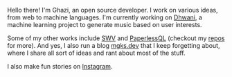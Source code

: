 <!--
**mgks/mgks** is a ✨ _special_ ✨ repository because its `README.md` (this file) appears on your GitHub profile.

Here are some ideas to get you started:

- 🔭 I’m currently working on ...
- 🌱 I’m currently learning ...
- 👯 I’m looking to collaborate on ...
- 🤔 I’m looking for help with ...
- 💬 Ask me about ...
- 📫 How to reach me: ...
- 😄 Pronouns: ...
- ⚡ Fun fact: ...
-->

Hello there! I'm Ghazi, an open source developer. I work on various ideas, from web to machine languages. I'm currently working on [Dhwani](https://github.com/mgks/Dhwani), a machine learning project to generate music based on user interests.

Some of my other works include [SWV](https://github.com/mgks/Android-SmartWebView) and [PaperlessQL](https://github.com/mgks/PaperlessQL) (checkout my [repos](https://github.com/mgks?tab=repositories) for more). And yes, I also run a blog [mgks.dev](https://mgks.dev) that I keep forgetting about, where I share all sort of ideas and rant about most of the stuff.

I also make fun stories on [Instagram](https://www.instagram.com/getmgks/).
